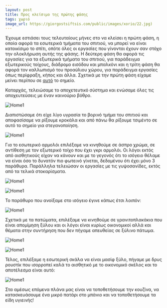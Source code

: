 ```yaml
---
layout: post
title: Προς κλείσιμο της πρώτης φάσης
tags: χωριό
image_url: https://giorgostsiftsis.com/public/images/xorio/22.jpg)
---
```


Έχουμε εστιάσει τους τελευταίους μήνες στο να κλείσει η πρώτη φάση, η οποία
αφορά τα εσωτερικά τμήματα του σπιτιού, να μπορεί να είναι κατοικίσιμο το σπίτι,
οπότε όλες οι εργασίες που γίνονται έχουν σαν στόχο την ολοκλήρωση αυτής της
φάσης. Η δεύτερη φάση θα αφορά τις εργασίες για τα εξωτερικά τμήματα του
σπιτιού, για παράδειγμα εξωτερικούς τοίχους, διάδρομο εισόδου και μπαλκόνι και η
τρίτη φάση θα αφορά τον καλλωπισμό του προαύλιου χώρου, για παράδειγμα εργασίες
όπως περίφραξη, κήπος και άλλα. Σχετικά με την πρώτη φάση είχαμε μείνει περίπου
σε [αυτό](https://giorgostsiftsis.com/2023/10/01/synexizontas-tis-ergasies/) το
σημείο.

<!--more-->

Καταρχάς, τελειώσαμε το αποχετευτικό σύστημα και ενώσαμε όλες τις αποχευτεύσεις
με έναν καινούριο βόθρο.

![Home1](https://giorgostsiftsis.com/public/images/xorio/16.jpg)


Διαπιστώσαμε ότι είχε λίγο υγρασία το βορινό τμήμα του σπιτιού και αποφασίσαμε
να ρίξουμε κροκάλα και από πάνω θα ρίξουμε τσιμέντο σε αυτό το σημείο για
στεγανοποίηση.

![Home1](https://giorgostsiftsis.com/public/images/xorio/17.jpg)

Για το εσωτερικό αρμολόι επιλέξαμε να κινηθούμε σε άσπρο χρώμα, σε αντίθεση με
τον εξωτερικό τοίχο που έχει γκρι αρμολόι. Οι λόγοι εκτός από αισθητικούς είχαν
να κάνουν και με το γεγονός ότι το ισόγειο θέλαμε να είναι όσο το δυνατόν πιο
φωτεινό γίνεται, δεδομένου ότι έχει μόνο 3 παράθυρα. Παράλληλα τελειώσαν οι
εργασίες με τις γυψοσανίδες, εκτός από τα τελικά στοκαρίσματα.

![Home1](https://giorgostsiftsis.com/public/images/xorio/18.jpg)

![Home1](https://giorgostsiftsis.com/public/images/xorio/19.jpg)

Το παράθυρο που ανοίξαμε στο ισόγειο έγινε κάπως έτσι λοιπόν:

![Home1](https://giorgostsiftsis.com/public/images/xorio/20.jpg)

Σχετικά με τα πατώματα, επιλέξαμε να κινηθούμε σε γρανιτοπλακάκια που είναι
απομίμηση ξύλου και οι λόγοι είναι κυρίως οικονομικοί αλλά και θέματα στην
συντήρηση που δεν πήγαμε απευθείας σε ξύλινο πάτωμα.

![Home1](https://giorgostsiftsis.com/public/images/xorio/21.jpg)

![Home1](https://giorgostsiftsis.com/public/images/xorio/22.jpg)

Τέλος, επιλέξαμε η εσωτερική σκάλα να είναι μασίφ ξύλο, πήγαμε με δρυς ρουστίκ
που ισορροπεί καλά το αισθητικό με το οικονομικό σκέλος και το αποτέλεσμα είναι
αυτό:

![Home1](https://giorgostsiftsis.com/public/images/xorio/23.jpg)


Στα αμέσως επόμενα πλάνα μας είναι να τοποθετήσουμε την κουζίνα, να
κατασκευάσουμε ένα μικρό πατάρι στο μπάνιο και να τοποθετήσουμε τα είδη υγιεινής!
